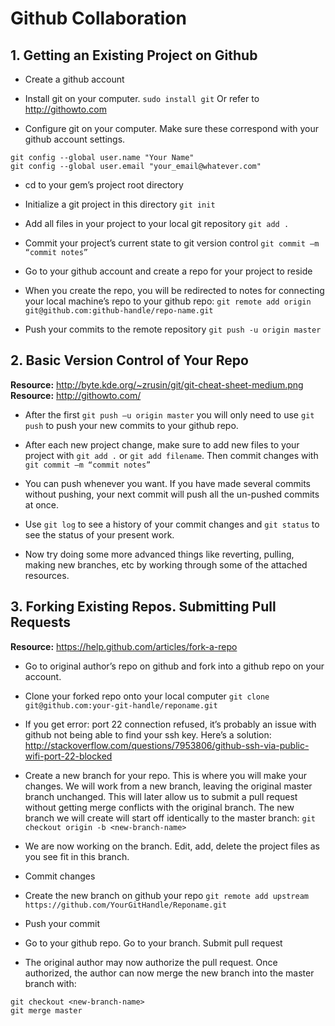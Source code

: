 <h1>Github Collaboration</h1>

<h2>1. Getting an Existing Project on Github</h2>

* Create a github account

* Install git on your computer. `sudo install git` Or refer to <a href="http://githowto.com">http://githowto.com </a>
	
* Configure git on your computer. Make sure these correspond with your github account settings.
```
git config --global user.name "Your Name"
git config --global user.email "your_email@whatever.com"
```
	
* cd to your gem’s project root directory

* Initialize a git project in this directory `git init`

* Add all files in your project to your local git repository `git add .`

* Commit your project’s current state to git version control `git commit –m “commit notes”`

* Go to your github account and create a repo for your project to reside

* When you create the repo, you will be redirected to notes for connecting your local machine’s repo to your github repo:
```git remote add origin git@github.com:github-handle/repo-name.git```

* Push your commits to the remote repository 
```git push -u origin master```
 
<h2>2. Basic Version Control of Your Repo</h2>

<b>Resource:</b> http://byte.kde.org/~zrusin/git/git-cheat-sheet-medium.png <br>
<b>Resource:</b> http://githowto.com/

* After the first `git push –u origin master` you will only need to use `git push` to push your new commits to your github repo.

* After each new project change, make sure to add new files to your project with `git add .` or `git add filename`. Then commit changes with `git commit –m “commit notes”`

* You can push whenever you want. If you have made several commits without pushing, your next commit will push all the un-pushed commits at once.

* Use `git log` to see a history of your commit changes and `git status` to see the status of your present work.

* Now try doing some more advanced things like reverting, pulling, making new branches, etc by working through some of the attached resources.

<h2>3. Forking Existing Repos. Submitting Pull Requests</h2>

<b>Resource:</b> https://help.github.com/articles/fork-a-repo

* Go to original author’s repo on github and fork into a github repo on your account.

* Clone your forked repo onto your local computer 
```git clone git@github.com:your-git-handle/reponame.git```

* If you get error: port 22 connection refused, it’s probably an issue with github not being able to find your ssh key. Here’s a solution: http://stackoverflow.com/questions/7953806/github-ssh-via-public-wifi-port-22-blocked

* Create a new branch for your repo. This is where you will make your changes. We will work from a new branch, leaving the original master branch unchanged. This will later allow us to submit a pull request without getting merge conflicts with the original branch. The new branch we will create will start off identically to the master branch:
```git checkout origin -b <new-branch-name>```

* We are now working on the <new-branch-name> branch. Edit, add, delete the project files as you see fit in this branch.

* Commit changes

* Create the new branch on github your repo
```git remote add upstream https://github.com/YourGitHandle/Reponame.git```

* Push your commit

* Go to your github repo. Go to your <new-branch-name> branch. Submit pull request

* The original author may now authorize the pull request. Once authorized, the author can now merge the new branch into the master branch with: 
```
git checkout <new-branch-name>
git merge master
```


